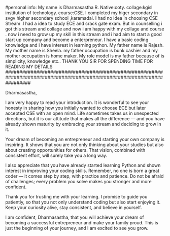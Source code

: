 #personal info:
My name is Dharmasastha R.
Native:ooty.
collage:kgisl institution of technology.
course:CSE.
I completed my higer secondary in svgv higher secondary school ,karamadai.
I had no idea in choosing CSE Stream .I had a idea to study ECE and crack gate exam.
But in counselling i got this stream and collage and now i am happy with my collage and course .
now i need to grow up my skill in this stream and i had aim to start a good start up company and become a enterpreneur.
I have a basic coding knowledge and i have interest in learning python.
My father name is Rajesh.
My mother name is Sheela.
my father occupation is bunk cashier and my mother occupation is home maker. 
My role model is my father because of is simplicity, knowledge etc..
THANK YOU SIR FOR SPENDING TIME FOR READING MY DETAILS
#########################################################################################################################

Dharmasastha,

I am very happy to read your introduction. It is wonderful to see your honesty in sharing how you initially wanted to choose ECE but later accepted CSE with an open mind. Life sometimes takes us in unexpected directions, but it is our attitude that makes all the difference — and you have already shown maturity by embracing your stream and deciding to grow in it.

Your dream of becoming an entrepreneur and starting your own company is inspiring. It shows that you are not only thinking about your studies but also about creating opportunities for others. That vision, combined with consistent effort, will surely take you a long way.

I also appreciate that you have already started learning Python and shown interest in improving your coding skills. Remember, no one is born a great coder — it comes step by step, with practice and patience. Do not be afraid of challenges; every problem you solve makes you stronger and more confident.

Thank you for trusting me with your learning. I promise to guide you patiently, so that you not only understand coding but also start enjoying it. Keep your curiosity alive, stay consistent, and believe in yourself.

I am confident, Dharmasastha, that you will achieve your dream of becoming a successful entrepreneur and make your family proud. This is just the beginning of your journey, and I am excited to see you grow.
